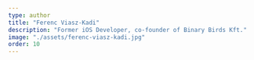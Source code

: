 ```yaml
---
type: author
title: "Ferenc Viasz-Kadi"
description: "Former iOS Developer, co-founder of Binary Birds Kft."
image: "./assets/ferenc-viasz-kadi.jpg"
order: 10
---
```


